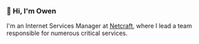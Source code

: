 ### 👋 Hi, I'm Owen

I'm an Internet Services Manager at [Netcraft](https://github.com/netcraftcom), where I lead a team responsible for numerous critical services.

